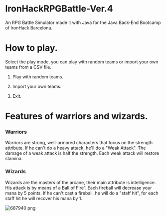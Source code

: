 <h1>IronHackRPGBattle-Ver.4</h2>
An RPG Battle Simulator made it with Java for the Java Back-End Bootcamp of IronHack Barcelona.

<h1>How to play.</h1>

Select the play mode, you can play with random teams or import your own teams from a CSV file.

1. Play with random teams.

2. Import your own teams.

3. Exit.

<h1>Features of warriors and wizards.</h1>

<h3>Warriors</h3>
Warriors are strong, well-armored characters that focus on the strength attribute.
If he can't do a heavy attack, he'll do a "Weak Attack". The damage of a weak attack is half the strength.
Each weak attack will restore stamina.

<h3>Wizards</h3>
Wizards are the masters of the arcane, their main attribute is intelligence.
His attack is by means of a Ball of Fire”. Each fireball will decrease your mana by 5 points.
If he can't cast a fireball, he will do a "staff hit", for each staff hit he will recover his mana by 1.

![687940 png](https://user-images.githubusercontent.com/42101881/184193393-2f49faaf-c2ae-4fe3-8a08-4aca308c744a.jpeg)

